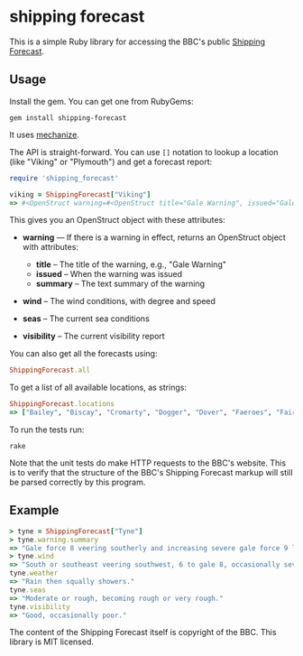 shipping forecast
==================

This is a simple Ruby library for accessing the BBC's public [Shipping
Forecast](http://www.bbc.co.uk/weather/coast_and_sea/shipping_forecast).

Usage
-------

Install the gem. You can get one from RubyGems:

```
gem install shipping-forecast
```

It uses [mechanize](https://github.com/sparklemotion/mechanize).

The API is straight-forward. You can use `[]` notation to lookup
a location (like "Viking" or "Plymouth") and get a forecast report:

```ruby
require 'shipping_forecast'

viking = ShippingForecast["Viking"]
=> #<OpenStruct warning=#<OpenStruct title="Gale Warning", issued="Gale warning issued 2 January 15:47 UTC", summary="Southeasterly gale force 8, increasing severe gale force 9 later">, location="Viking", wind="Southerly or southeasterly 7 to severe gale 9.", seas="Rough or very rough, occasionally high later.", weather="Rain or squally showers.", visibility="Good, occasionally poor.">
```

This gives you an OpenStruct object with these attributes:

* **warning** — If there is a warning in effect, returns an OpenStruct
object with attributes:
   * **title** – The title of the warning, e.g., "Gale Warning"
   * **issued** – When the warning was issued
   * **summary** – The text summary of the warning

* **wind** – The wind conditions, with degree and speed

* **seas** – The current sea conditions

* **visibility** – The current visibility report

You can also get all the forecasts using:

```ruby
ShippingForecast.all
```

To get a list of all available locations, as strings:

```ruby
ShippingForecast.locations
=> ["Bailey", "Biscay", "Cromarty", "Dogger", "Dover", "Faeroes", "Fair Isle", "Fastnet", "Fisher", "FitzRoy", "Forth", "Forties", "German Bight", "Hebrides", "Humber", "Irish Sea", "Lundy", "Malin", "North Utsire", "Plymouth", "Portland", "Rockall", "Shannon", "Sole", "South Utsire", "Southeast Iceland", "Thames", "Trafalgar", "Tyne", "Viking", "Wight"]
```

To run the tests run:

```
rake
```

Note that the unit tests do make HTTP requests to the BBC's website.
This is to verify that the structure of the BBC's Shipping
Forecast markup will still be parsed correctly by this program.

Example
---------

```ruby
> tyne = ShippingForecast["Tyne"]
> tyne.warning.summary
=> "Gale force 8 veering southerly and increasing severe gale force 9 later"
> tyne.wind
=> "South or southeast veering southwest, 6 to gale 8, occasionally severe gale 9."
tyne.weather
=> "Rain then squally showers."
tyne.seas
=> "Moderate or rough, becoming rough or very rough."
tyne.visibility
=> "Good, occasionally poor."
```

The content of the Shipping Forecast itself is copyright of the BBC. This
library is MIT licensed.
